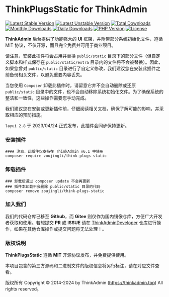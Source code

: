 # ThinkPlugsStatic for ThinkAdmin

[![Latest Stable Version](https://poser.pugx.org/zoujingli/think-plugs-static/v/stable)](https://packagist.org/packages/zoujingli/think-plugs-static)
[![Latest Unstable Version](https://poser.pugx.org/zoujingli/think-plugs-static/v/unstable)](https://packagist.org/packages/zoujingli/think-plugs-static)
[![Total Downloads](https://poser.pugx.org/zoujingli/think-plugs-static/downloads)](https://packagist.org/packages/zoujingli/think-plugs-static)
[![Monthly Downloads](https://poser.pugx.org/zoujingli/think-plugs-static/d/monthly)](https://packagist.org/packages/zoujingli/think-plugs-static)
[![Daily Downloads](https://poser.pugx.org/zoujingli/think-plugs-static/d/daily)](https://packagist.org/packages/zoujingli/think-plugs-static)
[![PHP Version](https://thinkadmin.top/static/icon/php-7.1.svg)](https://thinkadmin.top)
[![License](https://thinkadmin.top/static/icon/license-mit.svg)](https://mit-license.org)

**ThinkAdmin** 后台提供了功能强大的 **UI** 框架，并附带部分系统初始化文件，遵循 MIT 协议，不仅开源，而且完全免费并可用于商业项目。

请注意，安装此插件将会占用并替换 `public/static` 目录下的部分文件（但自定义脚本和样式保存在 `public/static/extra` 目录内的文件将不会被替换）。因此，如果您曾对 `public/static` 目录进行了自定义修改，我们建议您在安装此插件之前备份相关文件，以避免重要内容丢失。

当您使用 `Composer` 卸载此插件时，请留意它并不会自动删除或还原 `public/static` 目录中的文件，也不会自动移除系统初始化文件。为了确保系统的整洁和一致性，这些操作需要您手动完成。

我们建议您在安装或更新插件前，仔细阅读相关文档，确保了解可能的影响，并采取相应的预防措施。

`layui 2.8` 于 2023/04/24 正式发布，此插件会同步保持更新。

### 安装插件

```shell
#### 注意，此插件仅支持在 ThinkAdmin v6.1 中使用
composer require zoujingli/think-plugs-static
```

### 卸载插件

```shell
### 卸载后通过 composer update 不会再更新
### 插件本卸载不会删除 public/static 目录的代码
composer remove zoujingli/think-plugs-static
```

### 加入我们

我们的代码仓库已移至 **Github**，而 **Gitee** 则仅作为国内镜像仓库，方便广大开发者获取和使用。若想提交 **PR** 或 **ISSUE** 请在 [ThinkAdminDeveloper](https://github.com/zoujingli/ThinkAdminDeveloper) 仓库进行操作，如果在其他仓库操作或提交问题将无法处理！。

### 版权说明

**ThinkPlugsStatic** 遵循 **MIT** 开源协议发布，并免费提供使用。

本项目包含的第三方源码和二进制文件的版权信息将另行标注，请在对应文件查看。

版权所有 Copyright © 2014-2024 by ThinkAdmin (https://thinkadmin.top) All rights reserved。
